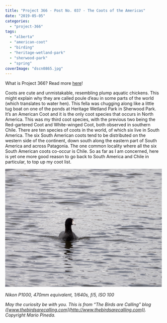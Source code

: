 ```yaml
---
title: "Project 366 - Post No. 037 - The Coots of the Americas"
date: "2019-05-05"
categories: 
  - "project-366"
tags: 
  - "alberta"
  - "american-coot"
  - "birding"
  - "heritage-wetland-park"
  - "sherwood-park"
  - "spring"
coverImage: "dscn0865.jpg"
---
```


What is Project 366? Read more [here](https://thebirdsarecalling.com/2019/03/29/project-366/)!

Coots are cute and unmistakable, resembling plump aquatic chickens. This might explain why they are called poule d’eau in some parts of the world (which translates to water hen). This fella was chugging along like a little tug boat on one of the ponds at Heritage Wetland Park in Sherwood Park. It’s an American Coot and it is the only coot species that occurs in North America. This was my third coot species, with the previous two being the Red-gartered Coot and White-winged Coot, both observed in southern Chile. There are ten species of coots in the world, of which six live in South America. The six South American coots tend to be distributed on the western side of the continent, down south along the eastern part of South America and across Patagonia. The one common locality where all the six South American coots co-occur is Chile. So as far as I am concerned, here is yet one more good reason to go back to South America and Chile in particular, to top up my coot list.

![](images/dscn0865.jpg)

_Nikon P1000, 470mm equivalent, 1/640s, f/5, ISO 100_

_May the curiosity be with you. This is from “The Birds are Calling” blog ([www.thebirdsarecalling.com](http://www.thebirdsarecalling.com)). Copyright Mario Pineda._
